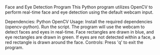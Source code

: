 Face and Eye Detection Program
This Python program utilizes OpenCV to perform real-time face and eye detection using the default webcam input.

Dependencies:
Python
OpenCV
Usage:
Install the required dependencies (opencv-python).
Run the script.
The program will use the webcam to detect faces and eyes in real-time.
Face rectangles are drawn in blue, and eye rectangles are drawn in green. If eyes are not detected within a face, a red rectangle is drawn around the face.
Controls:
Press 'q' to exit the program.
